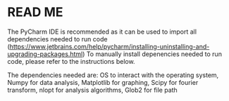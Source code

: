 # READ ME
The PyCharm IDE is recommended as it can be used to import all dependencies needed to run code (https://www.jetbrains.com/help/pycharm/installing-uninstalling-and-upgrading-packages.html)
To manually install depenencies needed to run code, please refer to the instructions below.

The dependencies needed are:
OS to interact with the operating system, 
Numpy for data analysis, 
Matplotlib for graphing, 
Scipy for fourier transform, 
nlopt for analysis algorithms, 
Glob2 for file path

